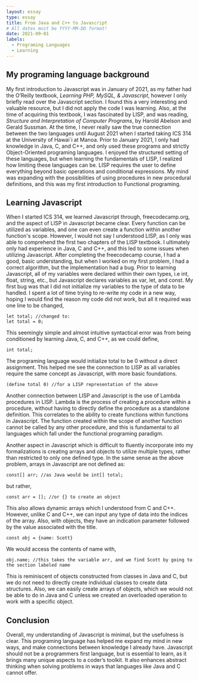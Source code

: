 ```yaml
---
layout: essay
type: essay
title: From Java and C++ to Javascript
# All dates must be YYYY-MM-DD format!
date: 2021-09-01
labels:
  - Programing Languages
  - Learning
---
```


## My programing language background

My first introduction to Javascript was in January of 2021, as my father had the O’Reilly textbook, *Learning PHP, MySQL, & Javascript*, however I only briefly read over the Javascript section. I found this a very interesting and valuable resource, but I did not apply the code I was learning. Also, at the time of acquiring this textbook, I was fascinated by LISP, and was reading, *Structure and Interpretation of Computer Programs*, by Harold Abelson and Gerald Sussman. At the time, I never really saw the true connection between the two languages until August 2021 when I started taking ICS 314 at the University of Hawai\`i at Manoa. Prior to January 2021, I only had knowledge in Java, C, and C++, and only used these programs and strictly Object-Oriented programing languages. I enjoyed the structured setting of these languages, but when learning the fundamentals of LISP, I realized how limiting these languages can be. LISP requires the user to define everything beyond basic operations and conditional expressions. My mind was expanding with the possibilities of using procedures in new procedural definitions, and this was my first introduction to Functional programing.

## Learning Javascript

When I started ICS 314, we learned Javascript through, freecodecamp.org, and the aspect of LISP in Javascript became clear. Every function can be utilized as variables, and one can even create a function within another function's scope. However, I would not say I understood LISP, as I only was able to comprehend the first two chapters of the LISP textbook. I ultimately only had experience in Java, C and C++, and this led to some issues when utilizing Javascript. After completing the freecodecamp course, I had a good, basic understanding, but when I worked on my first problem, I had a correct algorithm, but the implementation had a bug. Prior to learning Javascript, all of my variables were declared within their own types, i.e int, float, string, etc., but Javascript declares variables as var, let, and const. My first bug was that I did not initialize my variables to the type of data to be handled. I spent a lot of time trying to re-write my code in a new way, hoping I would find the reason my code did not work, but all it required was one line to be changed,

```
let total; //changed to:    
let total = 0;
```

This seemingly simple and almost intuitive syntactical error was from being conditioned by learning Java, C, and C++, as we could define,

```
int total;
```

The programing language would initialize total to be 0 without a direct assignment. This helped me see the connection to LISP as all variables require the same concept as Javascript, with more basic foundations.

```
(define total 0) //for a LISP representation of the above
```

Another connection between LISP and Javascript is the use of Lambda procedures in LISP. Lambda is the process of creating a procedure within a procedure, without having to directly define the procedure as a standalone definition. This correlates to the ability to create functions within functions in Javascript. The function created within the scope of another function cannot be called by any other procedure, and this is fundamental to all languages which fall under the functional programing paradigm. 

Another aspect in Javascript which is difficult to fluently incorporate into my formalizations is creating arrays and objects to utilize multiple types, rather than restricted to only one defined type. In the same sense as the above problem, arrays in Javascript are not defined as:
  
```
const[] arr; //as Java would be int[] total;
```

but rather,

```
const arr = []; //or {} to create an object
```

This also allows dynamic arrays which I understood from C and C++. However, unlike C and C++, we can input any type of data into the indices of the array. Also, with objects, they have an indication parameter followed by the value associated with the title.

```
const obj = {name: Scott}
```

We would access the contents of name with,

```
obj.name; //this takes the variable arr, and we find Scott by going to the section labeled name
```

This is reminiscent of objects constructed from classes in Java and C, but we do not need to directly create individual classes to create data structures. Also, we can easily create arrays of objects, which we would not be able to do in Java and C unless we created an overloaded operation to work with a specific object.

## Conclusion

Overall, my understanding of Javascript is minimal, but the usefulness is clear. This programing language has helped me expand my mind in new ways, and make connections between knowledge I already have. Javascript should not be a programmers first language, but is essential to learn, as it brings many unique aspects to a coder’s toolkit. It also enhances abstract thinking when solving problems in ways that languages like Java and C cannot offer.
